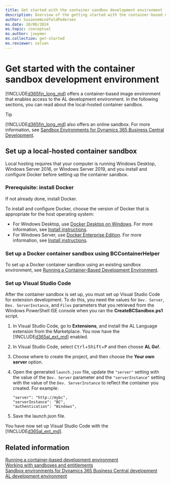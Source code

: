 ```yaml
---
title: Get started with the container sandbox development environment
description: Overview of the getting started with the container-based development.
author: SusanneWindfeldPedersen
ms.date: 10/08/2024
ms.topic: conceptual
ms.author: jswymer
ms.collection: get-started
ms.reviewer: solsen
---
```


# Get started with the container sandbox development environment

[!INCLUDE[d365fin_long_md](includes/d365fin_long_md.md)] offers a container-based image environment that enables access to the AL development environment. In the following sections, you can read about the local-hosted container sandbox.

> [!TIP]
> [!INCLUDE[d365fin_long_md](includes/d365fin_long_md.md)] also offers an online sandbox. For more information, see [Sandbox Environments for Dynamics 365 Business Central Development](devenv-sandbox-overview.md).

## Set up a local-hosted container sandbox

Local hosting requires that your computer is running Windows Desktop, Windows Server 2016, or Windows Server 2019, and you install and configure Docker before setting up the container sandbox.

### Prerequisite: install Docker

If not already done, install Docker.

To install and configure Docker, choose the version of Docker that is appropriate for the host operating system:

- For Windows Desktop, use [Docker Desktop on Windows](https://hub.docker.com/editions/community/docker-ce-desktop-windows). For more information, see [Install instructions](/virtualization/windowscontainers/quick-start/quick-start-windows-10).
- For Windows Server, use [Docker Enterprise Edition](https://hub.docker.com/editions/enterprise/docker-ee-server-windows). For more information, see [Install instructions](/virtualization/windowscontainers/quick-start/quick-start-windows-server).

### Set up a Docker container sandbox using BCContainerHelper

To set up a Docker container sandbox using an existing sandbox environment, see [Running a Container-Based Development Environment](devenv-running-container-development.md).

### <a name="VSCode"></a>Set up Visual Studio Code

After the container sandbox is set up, you must set up Visual Studio Code for extension development. To do this, you need the values for `Dev. Server`,  `Dev. ServerInstance`, and `Files` parameters that you retrieved from the Windows PowerShell ISE console when you ran the **CreateBCSandbox.ps1** script. 

1. In Visual Studio Code, go to **Extensions**, and install the AL Language extension from the Marketplace.
    You now have the [!INCLUDE[d365al_ext_md](../includes/d365al_ext_md.md)] enabled.
2. In Visual Studio Code, select <kbd>Ctrl</kbd>+<kbd>Shift</kbd>+<kbd>P</kbd> and then choose **AL Go!**.
3. Choose where to create the project, and then choose the **Your own server** option.
4. Open the generated `launch.json` file, update the `"server"` setting with the value of the `Dev. Server` parameter and the `"serverInstance"` setting with the value of the `Dev. ServerInstance` to reflect the container you created. For example:

    ```
    "server": "http://mybc",
    "serverInstance": "BC",
    "authentication": "Windows",
    ```
5. Save the launch.json file.

You have now set up Visual Studio Code with the [!INCLUDE[d365al_ext_md](../includes/d365al_ext_md.md)].


<!-- 
Creating container MyBCapp2 from image navinsider.azurecr.io/dynamics-nav:11.0.21063.0-finus
Waiting for container MyBCapp2 to be ready
Initializing...
Starting Container
Hostname is MyBCapp2
PublicDnsName is MyBCapp2
Using Windows Authentication
Starting Local SQL Server
Starting Internet Information Server
Modifying NAV Service Tier Config File with Instance Specific Settings
Starting NAV Service Tier
Creating DotNetCore NAV Web Server Instance
Enabling Financials User Experience
Creating http download site
Creating Windows user jswymer
Setting SA Password and enabling SA
Creating NAV user
Container IP Address: 172.22.147.63
Container Hostname  : MyBCapp2
Container Dns Name  : MyBCapp2
Web Client          : https://MyBCapp2/NAV/
Dev. Server         : https://MyBCapp2
Dev. ServerInstance : NAV

Files:
https://MyBCapp2:8080/al-0.15.18566.vsix

Initialization took 116 seconds
Ready for connections!
Reading CustomSettings.config from MyBCapp2
Creating Desktop Shortcuts for MyBCapp2
-->


## Related information

[Running a container-based development environment](devenv-running-container-development.md)  
[Working with sandboxes and entitlements](devenv-work-sandbox-entitlements.md)  
[Sandbox environments for Dynamics 365 Business Central development](devenv-sandbox-overview.md)  
[AL development environment](devenv-reference-overview.md)  
